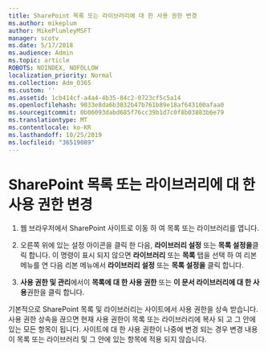 ```yaml
---
title: SharePoint 목록 또는 라이브러리에 대 한 사용 권한 변경
ms.author: mikeplum
author: MikePlumleyMSFT
manager: scotv
ms.date: 5/17/2018
ms.audience: Admin
ms.topic: article
ROBOTS: NOINDEX, NOFOLLOW
localization_priority: Normal
ms.collection: Adm_O365
ms.custom: ''
ms.assetid: 1cb414cf-a4a4-4b35-84c2-0723cf5c5a14
ms.openlocfilehash: 9033e8da6b3032b47b761b89e18af643100afaa0
ms.sourcegitcommit: 0b06093dabd685f76cc39b1d7c0f8b03883b6e79
ms.translationtype: MT
ms.contentlocale: ko-KR
ms.lasthandoff: 10/25/2019
ms.locfileid: "36519089"
---
```

# <a name="change-permissions-for-a-sharepoint-list-or-library"></a>SharePoint 목록 또는 라이브러리에 대 한 사용 권한 변경

1. 웹 브라우저에서 SharePoint 사이트로 이동 하 여 목록 또는 라이브러리를 엽니다.
    
2. 오른쪽 위에 있는 설정 아이콘을 클릭 한 다음, **라이브러리 설정** 또는 **목록 설정을**클릭 합니다. 이 명령이 표시 되지 않으면 **라이브러리** 또는 **목록** 탭을 선택 하 여 리본 메뉴를 연 다음 리본 메뉴에서 **라이브러리 설정** 또는 **목록 설정을** 클릭 합니다. 
    
3. **사용 권한 및 관리**에서이 **목록에 대 한 사용 권한** 또는 **이 문서 라이브러리에 대 한 사용**권한을 클릭 합니다.
    
기본적으로 SharePoint 목록 및 라이브러리는 사이트에서 사용 권한을 상속 받습니다. 사용 권한 상속을 끊으면 현재 사용 권한이 목록 또는 라이브러리에 복사 되 고 그 안에 있는 모든 항목이 됩니다. 사이트에 대 한 사용 권한이 나중에 변경 되는 경우 변경 내용이 목록 또는 라이브러리 및 그 안에 있는 항목에 적용 되지 않습니다.
  

